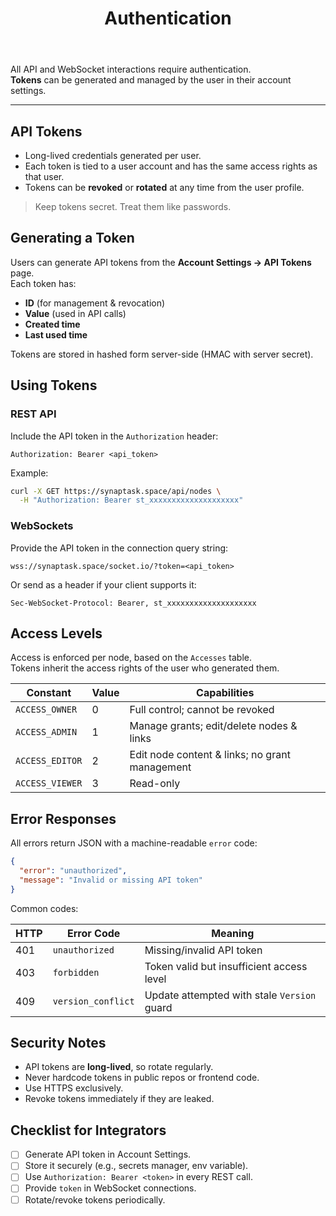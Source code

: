 ﻿---
title: Authentication
slug: /api/authentication
---

All API and WebSocket interactions require authentication.  
**Tokens** can be generated and managed by the user in their account settings.

---

## API Tokens

- Long-lived credentials generated per user.  
- Each token is tied to a user account and has the same access rights as that user.  
- Tokens can be **revoked** or **rotated** at any time from the user profile.  

> Keep tokens secret. Treat them like passwords.


## Generating a Token

Users can generate API tokens from the **Account Settings → API Tokens** page.  
Each token has:
- **ID** (for management & revocation)  
- **Value** (used in API calls)  
- **Created time**  
- **Last used time**  

Tokens are stored in hashed form server-side (HMAC with server secret).


## Using Tokens

### REST API

Include the API token in the `Authorization` header:

```http
Authorization: Bearer <api_token>
```

Example:

```bash
curl -X GET https://synaptask.space/api/nodes \
  -H "Authorization: Bearer st_xxxxxxxxxxxxxxxxxxxx"
```


### WebSockets

Provide the API token in the connection query string:

```
wss://synaptask.space/socket.io/?token=<api_token>
```

Or send as a header if your client supports it:

```
Sec-WebSocket-Protocol: Bearer, st_xxxxxxxxxxxxxxxxxxxx
```


## Access Levels

Access is enforced per node, based on the `Accesses` table.  
Tokens inherit the access rights of the user who generated them.

| Constant        | Value | Capabilities |
|-----------------|-------|--------------|
| `ACCESS_OWNER`  | 0     | Full control; cannot be revoked |
| `ACCESS_ADMIN`  | 1     | Manage grants; edit/delete nodes & links |
| `ACCESS_EDITOR` | 2     | Edit node content & links; no grant management |
| `ACCESS_VIEWER` | 3     | Read-only |


## Error Responses

All errors return JSON with a machine-readable `error` code:

```json
{
  "error": "unauthorized",
  "message": "Invalid or missing API token"
}
```

Common codes:

| HTTP | Error Code         | Meaning |
|------|--------------------|---------|
| 401  | `unauthorized`     | Missing/invalid API token |
| 403  | `forbidden`        | Token valid but insufficient access level |
| 409  | `version_conflict` | Update attempted with stale `Version` guard |


## Security Notes

- API tokens are **long-lived**, so rotate regularly.  
- Never hardcode tokens in public repos or frontend code.  
- Use HTTPS exclusively.  
- Revoke tokens immediately if they are leaked.  


## Checklist for Integrators

- [ ] Generate API token in Account Settings.  
- [ ] Store it securely (e.g., secrets manager, env variable).  
- [ ] Use `Authorization: Bearer <token>` in every REST call.  
- [ ] Provide `token` in WebSocket connections.  
- [ ] Rotate/revoke tokens periodically.  
